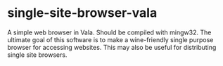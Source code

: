 # single-site-browser-vala
A simple web browser in Vala. Should be compiled with mingw32. The ultimate goal of this software is to make a wine-friendly single purpose browser for accessing websites. This may also be useful for distributing single site browsers.
